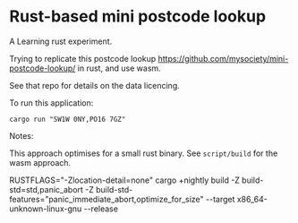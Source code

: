 # Rust-based mini postcode lookup

A Learning rust experiment.

Trying to replicate this postcode lookup https://github.com/mysociety/mini-postcode-lookup/ in rust, and use wasm.

See that repo for details on the data licencing. 

To run this application:

```
cargo run "SW1W 0NY,PO16 7GZ"
```


Notes:

This approach optimises for a small rust binary. See `script/build` for the wasm approach. 

RUSTFLAGS="-Zlocation-detail=none" cargo +nightly build -Z build-std=std,panic_abort   -Z build-std-features="panic_immediate_abort,optimize_for_size"   --target x86_64-unknown-linux-gnu --release
